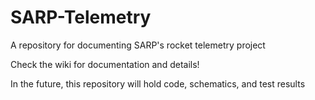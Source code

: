 # SARP-Telemetry
A repository for documenting SARP's rocket telemetry project  

Check the wiki for documentation and details!  

In the future, this repository will hold code, schematics, and test results  
